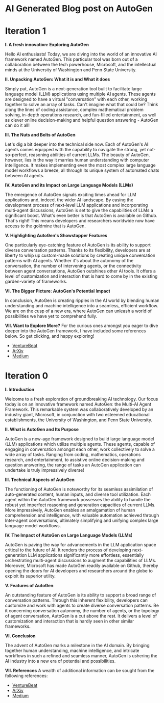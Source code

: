# AI Generated Blog post on AutoGen
# Iteration 1

**I. A fresh innovation: Exploring AutoGen**

Hello AI enthusiasts! Today, we are diving into the world of an innovative AI framework named AutoGen. This particular tool was born out of a collaboration between the tech powerhouse, Microsoft, and the intellectual minds at the University of Washington and Penn State University.

**II. Unpacking AutoGen: What it is and What it does**

Simply put, AutoGen is a next-generation tool built to facilitate large language model (LLM) applications using multiple AI agents. These agents are designed to have a virtual "conversation" with each other, working together to solve an array of tasks. Can't imagine what that could be? Think along the lines of coding assistance, complex mathematical problem solving, in-depth operations research, and fun-filled entertainment, as well as clever online decision-making and helpful question answering - AutoGen can do it all!

**III. The Nuts and Bolts of AutoGen**

Let's dig a bit deeper into the technical side now. Each of AutoGen's AI agents comes equipped with the capability to navigate the strong, yet not-so-perfect, reasoning abilities of current LLMs. The beauty of AutoGen, however, lies in the way it marries human understanding with computer intelligence. It makes implementing even the most complex large language model workflows a breeze, all through its unique system of automated chats between AI agents.

**IV. AutoGen and its Impact on Large Language Models (LLMs)**

The emergence of AutoGen signals exciting times ahead for LLM applications and, indeed, the wider AI landscape. By easing the development process of next-level LLM applications and incorporating multi-agent discussions, AutoGen is set to give the capabilities of LLMs a significant boost. What's even better is that AutoGen is available on Github. That's right! This means developers and researchers worldwide now have access to the goldmine that is AutoGen.

**V. Highlighting AutoGen's Showstopper Features**

One particularly eye-catching feature of AutoGen is its ability to support diverse conversation patterns. Thanks to its flexibility, developers are at liberty to whip up custom-made solutions by creating unique conversation patterns with AI agents. Whether it's about the autonomy of the conversation, the number of intervening agents, or the connectivity between agent conversations, AutoGen outshines other AI tools. It offers a level of customization and interaction that is hard to come by in the existing garden-variety of frameworks.

**VI. The Bigger Picture: AutoGen's Potential Impact**

In conclusion, AutoGen is creating ripples in the AI world by blending human understanding and machine intelligence into a seamless, efficient workflow. We are on the cusp of a new era, where AutoGen can unleash a world of possibilities we have yet to comprehend fully.

**VII. Want to Explore More?**
For the curious ones amongst you eager to dive deeper into the AutoGen framework, I have included some references below. So get clicking, and happy exploring!

- [VentureBeat](https://venturebeat.com/ai/microsofts-autogen-framework-allows-multiple-ai-agents-to-talk-to-each-other-and-complete-your-tasks/)  
- [ArXiv](https://arxiv.org/abs/2308.08155)  
- [Medium](https://dani786.medium.com/microsoft-autogen-lets-you-build-ai-agent-frameworks-for-problem-solving-ef6dcf7b731d)



# Iteration 0
**I. Introduction**

Welcome to a fresh exploration of groundbreaking AI technology. Our focus today is on an innovative framework named AutoGen: the Multi-AI Agent Framework. This remarkable system was collaboratively developed by an industry giant, Microsoft, in conjunction with two esteemed educational establishments, the University of Washington, and Penn State University.

**II. What is AutoGen and Its Purpose**

AutoGen is a new-age framework designed to build large language model (LLM) applications which utilize multiple agents. These agents, capable of engaging in conversation amongst each other, work collectively to solve a wide array of tasks. Ranging from coding, mathematics, operations research, and entertainment, to assistive online decision-making and question answering, the range of tasks an AutoGen application can undertake is truly impressively diverse!

**III. Technical Aspects of AutoGen**

The functioning of AutoGen is noteworthy for its seamless assimilation of auto-generated content, human inputs, and diverse tool utilization. Each agent within the AutoGen framework possesses the ability to handle the robust yet imperfect reasoning and generation capacities of current LLMs. More impressively, AutoGen enables an amalgamation of human comprehension and intelligence, with valuable automation achieved through Inter-agent conversations, ultimately simplifying and unifying complex large language model workflows.

**IV. The Impact of AutoGen on Large Language Models (LLMs)**

AutoGen is paving the way for advancements in the LLM application space critical to the future of AI. It renders the process of developing next-generation LLM applications significantly more effortless, essentially orchestrating multi-agent discussions to augment the capabilities of LLMs. Moreover, Microsoft has made AutoGen readily available on Github, thereby opening the doors for AI developers and researchers around the globe to exploit its superior utility.

**V. Features of AutoGen**

An outstanding feature of AutoGen is its ability to support a broad range of conversation patterns. Through this inherent flexibility, developers can customize and work with agents to create diverse conversation patterns. Be it concerning conversation autonomy, the number of agents, or the topology of agent conversation, AutoGen is a cut above the rest. It delivers a level of customization and interaction that is hardly seen in other similar frameworks.

**VI. Conclusion**

The advent of AutoGen marks a milestone in the AI domain. By bringing together human understanding, machine intelligence, and intricate workflows in such a refined and seamless manner, AutoGen is ushering the AI industry into a new era of potential and possibilities.

**VII. References**
A wealth of additional information can be sought from the following references:  

- [VentureBeat](https://venturebeat.com/ai/microsofts-autogen-framework-allows-multiple-ai-agents-to-talk-to-each-other-and-complete-your-tasks/)  
- [ArXiv](https://arxiv.org/abs/2308.08155)  
- [Medium](https://dani786.medium.com/microsoft-autogen-lets-you-build-ai-agent-frameworks-for-problem-solving-ef6dcf7b731d)  